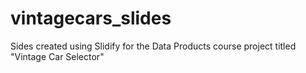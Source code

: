 vintagecars_slides
==================

Sides created using Slidify for the Data Products course project titled "Vintage Car Selector"
